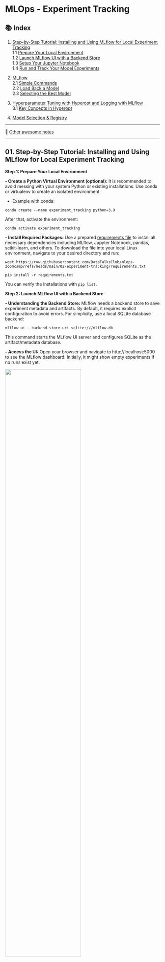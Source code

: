 # MLOps - Experiment Tracking

## 📚 Index

1. [Step-by-Step Tutorial: Installing and Using MLflow for Local Experiment Tracking](#01-step-by-step-tutorial-installing-and-using-mlflow-for-local-experiment-tracking)  
   1.1 [Prepare Your Local Environment](#step-1-prepare-your-local-environment)  
   1.2 [Launch MLflow UI with a Backend Store](#step-2-launch-mlflow-ui-with-a-backend-store)  
   1.3 [Setup Your Jupyter Notebook](#step-3-setup-your-jupyter-notebook-for-mlflow-experiment-tracking)  
   1.4 [Run and Track Your Model Experiments](#step-4-run-and-track-your-model-experiments)  

2. [MLflow](#02-mlflow)  
   2.1 [Simple Commands](#021-simple-commands)  
   2.2 [Load Back a Model](#022-load-back-a-model)  
   2.3 [Selecting the Best Model](#023-selecting-the-best-model)  

3. [Hyperparameter Tuning with Hyperopt and Logging with MLflow](#03-hyperparameter-tuning-with-hyperopt-and-logging-with-mlflow)  
   3.1 [Key Concepts in Hyperopt](#031-key-concepts-in-hyperopt)  

4. [Model Selection & Registry](#04-model-selection--registry)  


-------

📝 [Other awesome notes](https://github.com/ziritrion/mlopszoomcamp/blob/main/notes/2_experiment.md)

------


## 01. Step-by-Step Tutorial: Installing and Using MLflow for Local Experiment Tracking

**Step 1: Prepare Your Local Environment**

**- Create a Python Virtual Environment (optional):**
It is recommended to avoid messing with your system Python or existing installations. Use conda or virtualenv to create an isolated environment.

- Example with conda:

`conda create --name experiment_tracking python=3.9`

After that, activate the environment:

`conda activate experiment_tracking`

**- Install Required Packages:**
Use a prepared [requirements file](./requirements.txt) to install all necessary dependencies including MLflow, Jupyter Notebook, pandas, scikit-learn, and others.
To download the file into your local Linux environment, navigate to your desired directory and run:

`wget https://raw.githubusercontent.com/DataTalksClub/mlops-zoomcamp/refs/heads/main/02-experiment-tracking/requirements.txt`

`pip install -r requirements.txt`

You can verify the installations with `pip list`.

**Step 2: Launch MLflow UI with a Backend Store**

**- Understanding the Backend Store:**
MLflow needs a backend store to save experiment metadata and artifacts. By default, it requires explicit configuration to avoid errors.
For simplicity, use a local SQLite database backend:

`mlflow ui --backend-store-uri sqlite:///mlflow.db`

This command starts the MLflow UI server and configures SQLite as the artifact/metadata database.

**- Access the UI:**
Open your browser and navigate to http://localhost:5000 to see the MLflow dashboard. Initially, it might show empty experiments if no runs exist yet.

<img src="./imgs/01_mlflow_start.png" width="70%">

**Step 3: Setup Your Jupyter Notebook for MLflow Experiment Tracking**

- Open the Relevant Jupyter Notebook:
There is a list of examples [here](./mlflow-examples/)
Make sure you select the Python kernel that corresponds to your created environment (e.g., Python 3.9).


- Set MLflow Tracking URI:
Because MLflow UI was started pointing to the SQLite database, set the tracking URI accordingly inside your notebook:

`mlflow.set_tracking_uri("sqlite:///mlflow.db")``

- Create or Set an Experiment:
Use MLflow’s set_experiment function to create or switch to an experiment. If it does not exist, MLflow creates it.

`mlflow.set_experiment("New York City Taxi Experiment")`

You should see a new experiment appear in the MLflow UI.

**Step 4: Run and Track Your Model Experiments**

- Load and Preprocess Data

- Train Models (e.g., Linear Regression and Lasso):
Train your models as usual in the notebook.

- Create a Folder for Saving Models
Create a models folder manually to avoid errors during model saving.

- Integrate MLflow Tracking for Each Run:
Wrap model training and evaluation inside an MLflow run context to log parameters, metrics, and tags.

```python
with mlflow.start_run():
    mlflow.log_param("alpha", 0.01) # Example hyperparameter
    mlflow.set_tag("developer", "Alexa") # Optional tag
    mlflow.log_param("train_data_path", "data/jan_2021.csv")
    mlflow.log_param("valid_data_path", "data/feb_2021.csv")

    # Train model here...
    model = Lasso(alpha=0.01)
    model.fit(X_train, y_train)
    rmse = evaluate_rmse(model, X_valid, y_valid)

    mlflow.log_metric("rmse", rmse) # Save the model artifact if desired

    mlflow.sklearn.log_model(model, "model")
```

- View Runs in MLflow UI:
After running, go to the MLflow UI and refresh the page. You will see new runs with logged parameters, metrics, tags, and artifacts.
You can inspect run details, compare runs, and track experiment history visually.


## 02. MLflow

### 02.1 Simple commands

- `mlflow.start_run()` returns the current active run, if one exists. The returned object is a Python context manager, which means that we can use the with statement to wrap our experiment code and the run will automatically close once the statement exits.
- `mlflow.set_tag()` creates a key-value tag in the current active run (for example, author name)
- `mlflow.log_param()` logs a single key-value param in the current active run.
- `mlflow.log_metrics()` logs a single key-value metric, which must always be a number. MLflow will remember the value history for each metric.

### 02.2 Load back a model

When we are using MLflow, we have this line: `mlflow.sklearn.log_model(model, artifact_path="model")`. In essence, we're telling MLFlow: "Save this model inside the run's artifact folder, in a subfolder named model".

To load back this model we need to:

1. Get the run id

```python
with mlflow.start_run() as run:
    run_id = run.info.run_id
```

2. Load the model

```python
import mlflow.sklearn

# Replace with your actual run ID
run_id = "abc123def456"

# Load the model from the "model" artifact path of the run
model = mlflow.sklearn.load_model(f"runs:/{run_id}/model")

# Now you can use it
y_pred = model.predict(X_val)

```

### 02.3 Selecting the best model

- From MLflow UI, filter runs by the desired metric, e.g., lowest RMSE.
- Inspect hyperparameters of best runs.
- Consider not only error but also model complexity, training time, and other practical metrics.
- Choose a model balancing accuracy and other constraints.


## 03. Hyperparameter Tuning with Hyperopt and Logging with MLflow
Hyperopt is a Python library used for automated hyperparameter tuning. It helps with:

- Defining a search space of possible parameter values
- Using a smart search algorithm (e.g. Bayesian optimization) to explore it
- Evaluating model performance for each trial
- Returning the best parameters found

### 03.1 Key concepts in Hyperopt

- **Search space**: Define which parameters to optimise and their ranges/types.

```python
space = {
    'C': hp.loguniform('C', -4, 2),  # C between exp(-4) and exp(2)
    'penalty': hp.choice('penalty', ['l1', 'l2'])
}
```

- **Objective function**: A function that takes parameters as input and returns a loss/error to minimise.

```python
def objective(params):
    model = LogisticRegression(**params)
    model.fit(X_train, y_train)
    acc = accuracy_score(y_val, model.predict(X_val))
    return {'loss': -acc, 'status': STATUS_OK}
```
- **Search algorithm**:
    - `tpe.suggest` (Tree-structured Parzen Estimator) – smart, Bayesian-like
    - `rand.suggest` – random search


- **Running the optimisation:**

Below Hyperopt will try up to 50 different combinations and return the best one it found. It's much smarter than grid search or manual tuning.

```python
from hyperopt import fmin, tpe, Trials

best = fmin(
    fn=objective,
    space=space,
    algo=tpe.suggest,
    max_evals=50,
    trials=Trials()
)
```

- **NOTE**: Example of implementation [here](./mlflow-examples/scenario-4.ipynb)

## 04. Model selection & registry
To decide on a model, you should also look:

- The loss metric
- The time it took to train (models that took longer to train, are usually more complex)
- The size of the model

When you access these three, you can better select the model that should go into production.

To register a model, you can select the model in MLFlow, and then register it there.

<img src="./imgs/mlflow-register.png">


